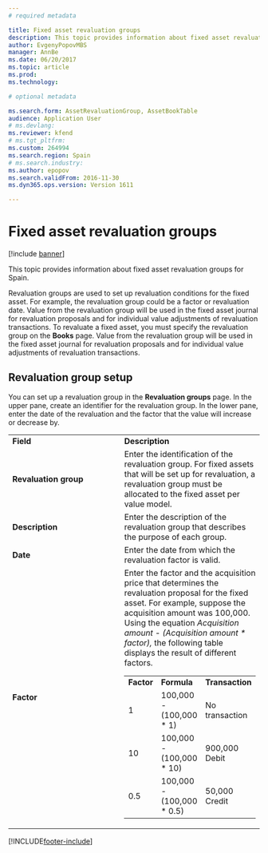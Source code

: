 ```yaml
---
# required metadata

title: Fixed asset revaluation groups
description: This topic provides information about fixed asset revaluation groups for Spain.
author: EvgenyPopovMBS
manager: AnnBe
ms.date: 06/20/2017
ms.topic: article
ms.prod: 
ms.technology: 

# optional metadata

ms.search.form: AssetRevaluationGroup, AssetBookTable
audience: Application User
# ms.devlang: 
ms.reviewer: kfend
# ms.tgt_pltfrm: 
ms.custom: 264994
ms.search.region: Spain
# ms.search.industry: 
ms.author: epopov
ms.search.validFrom: 2016-11-30
ms.dyn365.ops.version: Version 1611

---
```


# Fixed asset revaluation groups

[!include [banner](../includes/banner.md)]

This topic provides information about fixed asset revaluation groups for Spain.

Revaluation groups are used to set up revaluation conditions for the fixed asset. For example, the revaluation group could be a factor or revaluation date. Value from the revaluation group will be used in the fixed asset journal for revaluation proposals and for individual value adjustments of revaluation transactions. To revaluate a fixed asset, you must specify the revaluation group on the **Books** page. Value from the revaluation group will be used in the fixed asset journal for revaluation proposals and for individual value adjustments of revaluation transactions.

## Revaluation group setup
You can set up a revaluation group in the **Revaluation groups** page. In the upper pane, create an identifier for the revaluation group. In the lower pane, enter the date of the revaluation and the factor that the value will increase or decrease by.

<table>
<colgroup>
<col width="50%" />
<col width="50%" />
</colgroup>
<tbody>
<tr class="odd">
<td><strong>Field</strong></td>
<td><strong>Description</strong></td>
</tr>
<tr class="even">
<td><strong>Revaluation group</strong></td>
<td>Enter the identification of the revaluation group. For fixed assets that will be set up for revaluation, a revaluation group must be allocated to the fixed asset per value model.</td>
</tr>
<tr class="odd">
<td><strong>Description</strong></td>
<td>Enter the description of the revaluation group that describes the purpose of each group.</td>
</tr>
<tr class="even">
<td><strong>Date</strong></td>
<td>Enter the date from which the revaluation factor is valid.</td>
</tr>
<tr class="odd">
<td><strong>Factor</strong></td>
<td>Enter the factor and the acquisition price that determines the revaluation proposal for the fixed asset. For example, suppose the acquisition amount was 100,000. Using the equation <em>Acquisition amount - (Acquisition amount * factor),</em> the following table displays the result of different factors.
<table>
<tbody>
<tr class="odd">
<td><strong>Factor</strong></td>
<td><strong>Formula</strong></td>
<td><strong>Transaction</strong></td>
</tr>
<tr class="even">
<td>1</td>
<td>100,000 - (100,000 * 1)</td>
<td>No transaction</td>
</tr>
<tr class="odd">
<td>10</td>
<td>100,000 - (100,000 * 10)</td>
<td>900,000 Debit</td>
</tr>
<tr class="even">
<td>0.5</td>
<td>100,000 - (100,000 * 0.5)</td>
<td>50,000 Credit</td>
</tr>
</tbody>
</table></td>
</tr>
</tbody>
</table>







[!INCLUDE[footer-include](../../includes/footer-banner.md)]